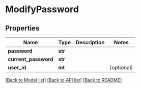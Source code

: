 # ModifyPassword

## Properties
Name | Type | Description | Notes
------------ | ------------- | ------------- | -------------
**password** | **str** |  | 
**current_password** | **str** |  | 
**user_id** | **int** |  | [optional] 

[[Back to Model list]](../README.md#documentation-for-models) [[Back to API list]](../README.md#documentation-for-api-endpoints) [[Back to README]](../README.md)


